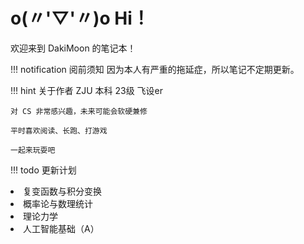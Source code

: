 <h1>o(〃'▽'〃)o Hi！</h1>
欢迎来到 DakiMoon 的笔记本！


!!! notification 阅前须知
     因为本人有严重的拖延症，所以笔记不定期更新。

!!! hint 关于作者
    ZJU 本科 23级 飞设er

    对 CS 非常感兴趣，未来可能会软硬兼修

    平时喜欢阅读、长跑、打游戏

    一起来玩耍吧
    
!!! todo 更新计划
    <li>复变函数与积分变换</li>
    <li>概率论与数理统计</li>
    <li>理论力学</li>
    <li>人工智能基础（A）</li>






